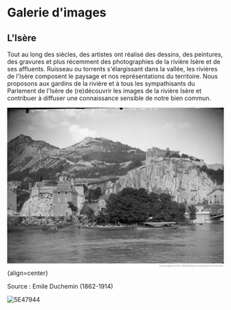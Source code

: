 # Galerie d'images

## L'Isère

Tout au long des siècles, des artistes ont réalisé des dessins, des peintures, des gravures et plus récemment des photographies de la rivière Isère et de ses affluents. Ruisseau ou torrents s'élargissant dans la vallée, les rivières de l'Isère composent le paysage et nos représentations du territoire. Nous proposons aux gardins de la rivière et à tous les sympathisants du Parlement de l'Isère de (re)découvrir les images de la rivière Isère et contribuer à diffuser une connaissance sensible de notre bien commun. 

![Image title](https://github.com/Konsilion/website-parlement-riviere-isere/blob/master/mkdocs/media/commission_artistique/abc009ed-b9bb-4488-85bf-ecf93e3c65b0.png?raw=true){align=center}

Source : Emile Duchemin (1862-1914)

![5E47944](https://github.com/user-attachments/assets/b30ea363-301c-40e9-81ea-2332485b05ef)
